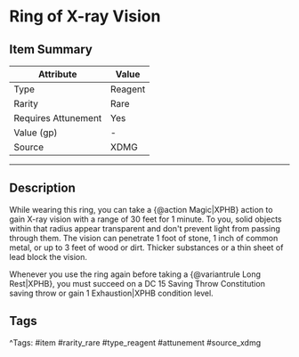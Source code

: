 # Ring of X-ray Vision

## Item Summary

| Attribute            | Value                        |
|----------------------|------------------------------|
| Type                 | Reagent |
| Rarity               | Rare             |
| Requires Attunement  | Yes                |
| Value (gp)           | -    |
| Source               | XDMG |

---

## Description

While wearing this ring, you can take a {@action Magic|XPHB} action to gain X-ray vision with a range of 30 feet for 1 minute. To you, solid objects within that radius appear transparent and don't prevent light from passing through them. The vision can penetrate 1 foot of stone, 1 inch of common metal, or up to 3 feet of wood or dirt. Thicker substances or a thin sheet of lead block the vision.

Whenever you use the ring again before taking a {@variantrule Long Rest|XPHB}, you must succeed on a DC 15 Saving Throw Constitution saving throw or gain 1 Exhaustion|XPHB condition level.

## Tags

^Tags: #item #rarity_rare #type_reagent #attunement #source_xdmg